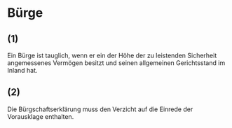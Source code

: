 # Bürge



## (1)

 Ein Bürge ist tauglich, wenn er ein der Höhe der zu leistenden Sicherheit angemessenes Vermögen besitzt und seinen allgemeinen Gerichtsstand im Inland hat.

## (2)

 Die Bürgschaftserklärung muss den Verzicht auf die Einrede der Vorausklage enthalten. 

